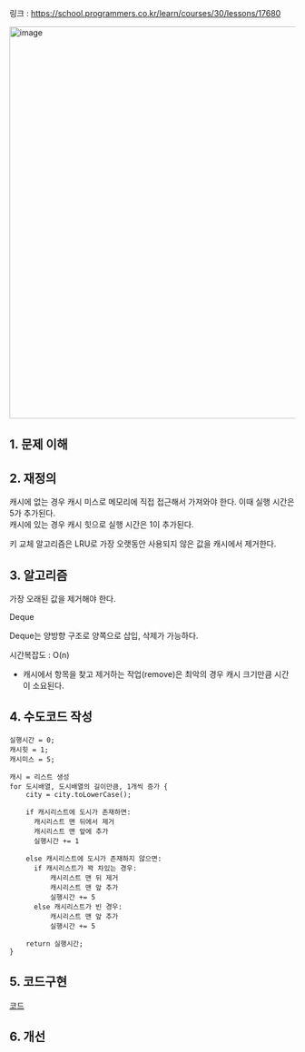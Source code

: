 링크 : https://school.programmers.co.kr/learn/courses/30/lessons/17680    
  
<img width="691" alt="image" src="https://github.com/user-attachments/assets/62699de4-2c6f-4918-ab5b-d60abaae8224">


## 1. 문제 이해


## 2. 재정의
캐시에 없는 경우 캐시 미스로 메모리에 직접 접근해서 가져와야 한다. 이때 실행 시간은 5가 추가된다.  
캐시에 있는 경우 캐시 힛으로 실행 시간은 1이 추가된다.  
  
키 교체 알고리즘은 LRU로 가장 오랫동안 사용되지 않은 값을 캐시에서 제거한다.  

## 3. 알고리즘
가장 오래된 값을 제거해야 한다.

Deque 

Deque는 양방향 구조로 양쪽으로 삽입, 삭제가 가능하다.
  
시간복잡도 : O(n)  

- 캐시에서 항목을 찾고 제거하는 작업(remove)은 최악의 경우 캐시 크기만큼 시간이 소요된다.


## 4. 수도코드 작성
```
실행시간 = 0;
캐시힛 = 1;
캐시미스 = 5;

캐시 = 리스트 생성
for 도시배열, 도시배열의 길이만큼, 1개씩 증가 {
    city = city.toLowerCase();

    if 캐시리스트에 도시가 존재하면: 
      캐시리스트 맨 뒤에서 제거
      캐시리스트 맨 앞에 추가
      실행시간 += 1

    else 캐시리스트에 도시가 존재하지 않으면: 
      if 캐시리스트가 꽉 차있는 경우:
          캐시리스트 맨 뒤 제거
          캐시리스트 맨 앞 추가
          실행시간 += 5
      else 캐시리스트가 빈 경우:
          캐시리스트 맨 앞 추가
          실행시간 += 5
      
    return 실행시간;
}
```

## 5. 코드구현 
[코드](https://github.com/byunyourim/TIL/blob/main/Programmers/week2/11.%20%5B1%EC%B0%A8%5D%20%EC%BA%90%EC%8B%9C/Solution.java)


## 6. 개선
